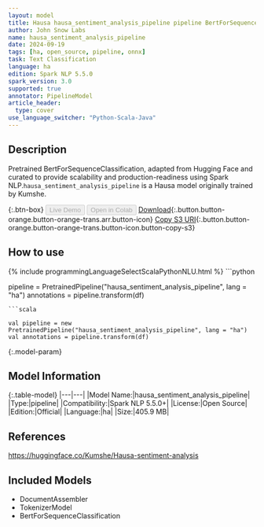 ```yaml
---
layout: model
title: Hausa hausa_sentiment_analysis_pipeline pipeline BertForSequenceClassification from Kumshe
author: John Snow Labs
name: hausa_sentiment_analysis_pipeline
date: 2024-09-19
tags: [ha, open_source, pipeline, onnx]
task: Text Classification
language: ha
edition: Spark NLP 5.5.0
spark_version: 3.0
supported: true
annotator: PipelineModel
article_header:
  type: cover
use_language_switcher: "Python-Scala-Java"
---
```


## Description

Pretrained BertForSequenceClassification, adapted from Hugging Face and curated to provide scalability and production-readiness using Spark NLP.`hausa_sentiment_analysis_pipeline` is a Hausa model originally trained by Kumshe.

{:.btn-box}
<button class="button button-orange" disabled>Live Demo</button>
<button class="button button-orange" disabled>Open in Colab</button>
[Download](https://s3.amazonaws.com/auxdata.johnsnowlabs.com/public/models/hausa_sentiment_analysis_pipeline_ha_5.5.0_3.0_1726736507386.zip){:.button.button-orange.button-orange-trans.arr.button-icon}
[Copy S3 URI](s3://auxdata.johnsnowlabs.com/public/models/hausa_sentiment_analysis_pipeline_ha_5.5.0_3.0_1726736507386.zip){:.button.button-orange.button-orange-trans.button-icon.button-copy-s3}

## How to use



<div class="tabs-box" markdown="1">
{% include programmingLanguageSelectScalaPythonNLU.html %}
```python

pipeline = PretrainedPipeline("hausa_sentiment_analysis_pipeline", lang = "ha")
annotations =  pipeline.transform(df)   

```
```scala

val pipeline = new PretrainedPipeline("hausa_sentiment_analysis_pipeline", lang = "ha")
val annotations = pipeline.transform(df)

```
</div>

{:.model-param}
## Model Information

{:.table-model}
|---|---|
|Model Name:|hausa_sentiment_analysis_pipeline|
|Type:|pipeline|
|Compatibility:|Spark NLP 5.5.0+|
|License:|Open Source|
|Edition:|Official|
|Language:|ha|
|Size:|405.9 MB|

## References

https://huggingface.co/Kumshe/Hausa-sentiment-analysis

## Included Models

- DocumentAssembler
- TokenizerModel
- BertForSequenceClassification